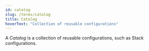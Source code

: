 ```yaml
---
id: catalog
slug: /terms/catalog
title: Catalog
hoverText: "Collection of reusable configurations"
---
```

A *Catalog* is a collection of reusable configurations, such as Stack configurations.
